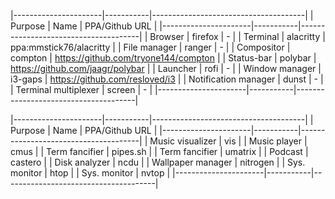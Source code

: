 |----------------------|-----------|--------------------------------------|
| Purpose              | Name      | PPA/Github URL                       |
|----------------------|-----------|--------------------------------------|
| Browser              | firefox   | -                                    |
| Terminal             | alacritty | ppa:mmstick76/alacritty              |
| File manager         | ranger    | -                                    |
| Compositor           | compton   | https://github.com/tryone144/compton |
| Status-bar           | polybar   | https://github.com/jaagr/polybar     |
| Launcher             | rofi      | -                                    |
| Window manager       | i3-gaps   | https://github.com/resloved/i3       |
| Notification manager | dunst     | -                                    |
| Terminal multiplexer | screen    | -                                    |
|----------------------|-----------|--------------------------------------|


|----------------------|-----------|--------------------------------------|
| Purpose              | Name      | PPA/Github URL                       |
|----------------------|-----------|--------------------------------------|
| Music visualizer     | vis       |
| Music player         | cmus      |
| Term fancifier       | pipes.sh  |
| Term fancifier       | umatrix   |
| Podcast              | castero   |
| Disk analyzer        | ncdu      |
| Wallpaper manager    | nitrogen  |
| Sys. monitor         | htop      |
| Sys. monitor         | nvtop     |
|----------------------|-----------|--------------------------------------|
